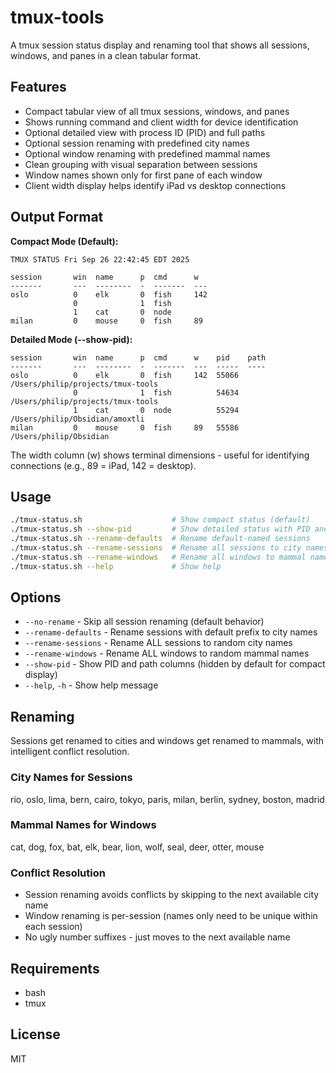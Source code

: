 # tmux-tools

A tmux session status display and renaming tool that shows all sessions, windows, and panes in a clean tabular format.

## Features

- Compact tabular view of all tmux sessions, windows, and panes
- Shows running command and client width for device identification
- Optional detailed view with process ID (PID) and full paths
- Optional session renaming with predefined city names
- Optional window renaming with predefined mammal names
- Clean grouping with visual separation between sessions
- Window names shown only for first pane of each window
- Client width display helps identify iPad vs desktop connections

## Output Format

**Compact Mode (Default):**
```
TMUX STATUS Fri Sep 26 22:42:45 EDT 2025

session       win  name      p  cmd      w
-------       ---  --------  -  -------  ---
oslo          0    elk       0  fish     142
              0              1  fish
              1    cat       0  node
milan         0    mouse     0  fish     89
```

**Detailed Mode (--show-pid):**
```
session       win  name      p  cmd      w    pid    path
-------       ---  --------  -  -------  ---  -----  ----
oslo          0    elk       0  fish     142  55066  /Users/philip/projects/tmux-tools
              0              1  fish          54634  /Users/philip/projects/tmux-tools
              1    cat       0  node          55294  /Users/philip/Obsidian/amoxtli
milan         0    mouse     0  fish     89   55586  /Users/philip/Obsidian
```

The width column (w) shows terminal dimensions - useful for identifying connections (e.g., 89 = iPad, 142 = desktop).

## Usage

```bash
./tmux-status.sh                    # Show compact status (default)
./tmux-status.sh --show-pid         # Show detailed status with PID and paths
./tmux-status.sh --rename-defaults  # Rename default-named sessions
./tmux-status.sh --rename-sessions  # Rename all sessions to city names
./tmux-status.sh --rename-windows   # Rename all windows to mammal names
./tmux-status.sh --help             # Show help
```

## Options

- `--no-rename` - Skip all session renaming (default behavior)
- `--rename-defaults` - Rename sessions with default prefix to city names
- `--rename-sessions` - Rename ALL sessions to random city names
- `--rename-windows` - Rename ALL windows to random mammal names
- `--show-pid` - Show PID and path columns (hidden by default for compact display)
- `--help`, `-h` - Show help message


## Renaming

Sessions get renamed to cities and windows get renamed to mammals, with intelligent conflict resolution.

### City Names for Sessions
rio, oslo, lima, bern, cairo, tokyo, paris, milan, berlin, sydney, boston, madrid

### Mammal Names for Windows
cat, dog, fox, bat, elk, bear, lion, wolf, seal, deer, otter, mouse

### Conflict Resolution

- Session renaming avoids conflicts by skipping to the next available city name
- Window renaming is per-session (names only need to be unique within each session)
- No ugly number suffixes - just moves to the next available name

## Requirements

- bash
- tmux

## License

MIT